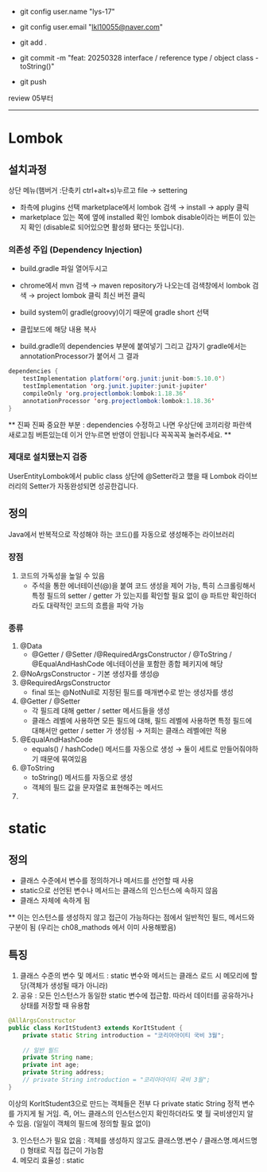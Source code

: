 - git config user.name "lys-17"
- git config user.email "lkl10055@naver.com"


- git add .
- git commit -m "feat: 20250328 interface / reference type / object class - toString()"
- git push

review 05부터

---

# Lombok

## 설치과정
상단 메뉴(햄버거 :단축키 ctrl+alt+s)누르고 file  → settering

- 좌측에 plugins 선택 marketplace에서 lombok 검색 → install → apply 클릭 
- marketplace 있는 쪽에 옆에 installed 확인 lombok disable이라는 버튼이 있는지 확인 (disable로 되어있으면 활성화 됐다는 뜻입니다).

### 의존성 주입 (Dependency Injection)

- build.gradle 파일 열어두시고
- chrome에서 mvn 검색 → maven repository가 나오는데 검색창에서 lombok 검색 → project lombok 클릭 최신 버전 클릭 
- build system이 gradle(groovy)이기 때문에 gradle short 선택
- 클립보드에 해당 내용 복사


- build.gradle의 dependencies 부분에 붙여넣기 
그리고 갑자기 gradle에서는 annotationProcessor가 붙어서 그 결과

```java
dependencies {
    testImplementation platform('org.junit:junit-bom:5.10.0')
    testImplementation 'org.junit.jupiter:junit-jupiter'
    compileOnly 'org.projectlombok:lombok:1.18.36'
    annotationProcessor 'org.projectlombok:lombok:1.18.36'
}
```

** 진짜 진짜 중요한 부분 : dependencies 수정하고 나면 우상단에 코끼리랑 파란색 새로고침 버튼있는데 이거 안누르면 반영이 안됩니다 꼭꼭꼭꼭 눌러주세요. **

### 제대로 설치됐는지 검증
UserEntityLombok에서 public class 상단에 @Setter라고 했을 때 Lombok 라이브러리의 Setter가 자동완성되면 성공한겁니다.

## 정의
Java에서 반복적으로 작성해야 하는 코드()를 자동으로 생성해주는 라이브러리

### 장점
1. 코드의 가독성을 높일 수 있음
    - 주석을 통한 에너테이션(@)을 붙여 코드 생성을 제어 가능, 특히 스크롤링해서 특정 필드의 setter / getter 가 있는지를 확인할 필요 없이 @ 파트만 확인하더라도 대략적인 코드의 흐름을 파악 가능
   
### 종류
1. @Data
    - @Getter / @Setter /@RequiredArgsConstructor / @ToString / @EqualAndHashCode 에너테이션을 포함한 종합 페키지에 해당
2. @NoArgsConstructor - 기본 생성자를 생성@
3. @RequiredArgsConstructor
    - final 또는 @NotNull로 지정된 필드를 매개변수로 받는 생성자를 생성
4. @Getter / @Setter
    - 각 필드레 대해 getter / setter 메서드들을 생성
    - 클래스 레벨에 사용하면 모든 필드에 대해, 필드 레벨에 사용하면 특정 필드에 대해서만 getter / setter 가 생성됨 → 저희는 클래스 레벨에만 적용
5. @EqualAndHashCode
    - equals() / hashCode() 메서드를 자동으로 생성 → 둘이 세트로 만들어줘야하기 때문에 묶여있음
6. @ToString
    - toString() 메서드를 자동으로 생성
    - 객체의 필드 값을 문자열로 표현해주는 메서드
7.   



# static

## 정의
- 클래스 수준에서 변수를 정의하거나 메서드를 선언할 때 사용
- static으로 선언된 변수나 메서드는 클래스의 인스턴스에 속하지 않음
- 클래스 자체에 속하게 됨

** 이는 인스턴스를 생성하지 않고 접근이 가능하다는 점에서 일반적인 필드, 메서드와 구분이 됨
(우리는 ch08_mathods 에서 이미 사용해봤음)

## 특징
1. 클래스 수준의 변수 및 메서드 : static 변수와 메서드는 클래스 로드 시 메모리에 할당(객체가 생성될 때가 아니라)
2. 공유 : 모든 인스턴스가 동일한 static 변수에 접근함. 따라서 데이터를 공유하거나 상태를 저장할 때 유용함

```java
@AllArgsConstructor
public class KorItStudent3 extends KorItStudent {
    private static String introduction = "코리아아이티 국비 3월";
    
    // 일반 필드
    private String name;
    private int age;
    private String address;
    // private String introduction = "코리아아이티 국비 3월";
}
```
이상의 KorItStudent3으로 만드는 객체들은 전부 다 private static String 정적 변수를 가지게 될 거임. 즉, 어느 클래스의 인스턴스인지 확인하더라도 몇 월 국비생인지 알 수 있음.
(일일이 객체의 필드에 정의할 필요 없이)

3. 인스턴스가 필요 없음 : 객체를 생성하지 않고도 클래스명.변수 / 클래스명.메서드명() 형태로 직접 접근이 가능함
4. 메모리 효율성 : static